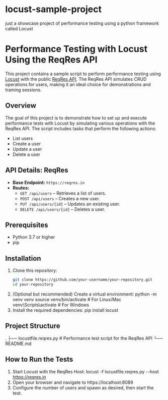 # locust-sample-project
just a showcase project of performance testing using a python framework called Locust

# Performance Testing with Locust Using the ReqRes API

This project contains a sample script to perform performance testing using [Locust](https://locust.io/) with the public [ReqRes API](https://reqres.in/). The ReqRes API simulates CRUD operations for users, making it an ideal choice for demonstrations and training sessions.

## Overview

The goal of this project is to demonstrate how to set up and execute performance tests with Locust by simulating various operations with the ReqRes API. The script includes tasks that perform the following actions:
- List users
- Create a user
- Update a user
- Delete a user

## API Details: ReqRes

- **Base Endpoint:** `https://reqres.in`
- **Routes:**
  - `GET /api/users` – Retrieves a list of users.
  - `POST /api/users` – Creates a new user.
  - `PUT /api/users/{id}` – Updates an existing user.
  - `DELETE /api/users/{id}` – Deletes a user.

## Prerequisites

- Python 3.7 or higher
- pip

## Installation

1. Clone this repository:
   ```bash
   git clone https://github.com/your-username/your-repository.git
   cd your-repository
2. (Optional but recommended) Create a virtual environment:
python -m venv venv
source venv/bin/activate   # For Linux/Mac
venv\Scripts\activate      # For Windows
3. Install the required dependencies:
pip install locust

## Project Structure
.
├── locustfile.reqres.py    # Performance test script for the ReqRes API
└── README.md

## How to Run the Tests

1. Start Locust with the ReqRes Host:
locust -f locustfile.reqres.py --host https://reqres.in
2. Open your browser and navigate to https://localhost:8089
3. Configure the number of users and spawn as desired, then start the test.

